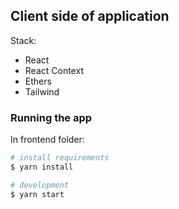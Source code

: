 ## Client side of application


Stack:
 - React
 - React Context
 - Ethers
 - Tailwind

### Running the app

In frontend folder:
```bash
# install requirements
$ yarn install
```

```bash
# development
$ yarn start
```
